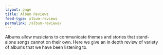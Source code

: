 ```yaml
---
layout: page
title: Album Reviews
feed-type: album-reviews
permalink: /album-reviews/
---
```

Albums allow musicians to communicate themes and stories that stand-alone songs cannot on their own. Here we give an in depth review of variety of albums that we have been listening to.
